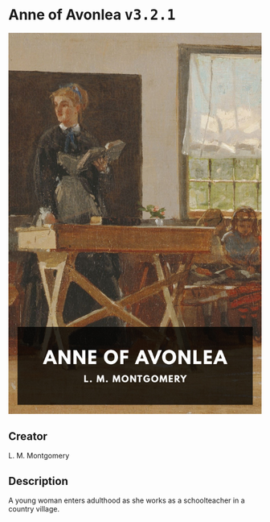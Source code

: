 
# Anne of Avonlea <kbd>v3.2.1</kbd>

<center>
  <img src="./cover-1024.jpg"/>
</center>

## Creator
L. M. Montgomery

## Description
A young woman enters adulthood as she works as a schoolteacher in a country village.
